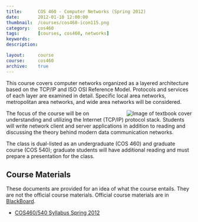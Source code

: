 ```yaml
---
title:      COS 460 - Computer Networks (Spring 2012)
date:       2012-01-10 12:00:00
thumbnail:  /courses/cos460-icon115.png
category:   cos460
tags:       [courses, cos460, networks]
keywords:
description:

layout:     course
course:     cos460
archive:    true
---
```

This course covers computer networks organized as a layered architecture
based on the TCP/IP and ISO OSI Reference Model. Protocols and services
of each layer are examined in detail. Specific local area networks,
metropolitan area networks, and wide area networks will be considered.

<img src="{{site.asseturl}}/courses/cos460-icon115.png" alt="Image of textbook cover"
align="right" />

The focus of the course will be on understanding and utilizing the
Internet (TCP/IP) protocol stack. Students will write network client and
server applications in addition to reading and discussing the theory
behind modern data communication networks.

The class is dual-listed as an undergraduate (COS 460) and graduate
course (COS 540); graduate students will have additional reading and
must prepare a presentation for the class.

## Course Materials
These documents are provided for an idea of what the course entails. They are not the official course materials. Official course materials are in <a href="https://www.courses.maine.edu">BlackBoard</a>.

* <a href="{{site.fileurl}}/cos460/syllabus-122.html">COS460/540 Syllabus Spring 2012</a></li>

